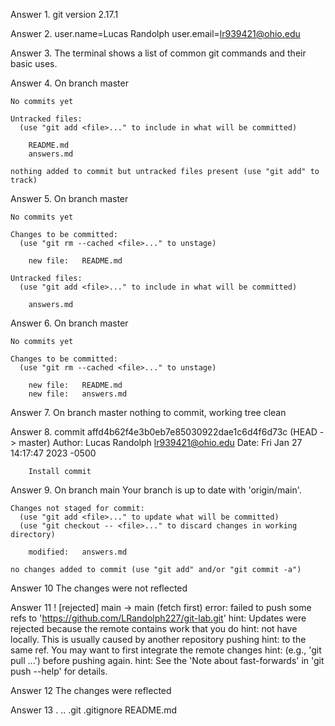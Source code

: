 Answer 1. 
	git version 2.17.1

Answer 2. 
	user.name=Lucas Randolph
	user.email=lr939421@ohio.edu

Answer 3.
	The terminal shows a list of common git commands and their basic uses.

Answer 4.
	On branch master

	No commits yet

	Untracked files:
	  (use "git add <file>..." to include in what will be committed)

		README.md
		answers.md
	
	nothing added to commit but untracked files present (use "git add" to track)

Answer 5.
	On branch master

	No commits yet

	Changes to be committed:
	  (use "git rm --cached <file>..." to unstage)

		new file:   README.md

	Untracked files:
	  (use "git add <file>..." to include in what will be committed)

		answers.md

Answer 6.
	On branch master

	No commits yet

	Changes to be committed:
	  (use "git rm --cached <file>..." to unstage)

		new file:   README.md
		new file:   answers.md

Answer 7.
	On branch master
	nothing to commit, working tree clean

Answer 8.
	commit affd4b62f4e3b0eb7e85030922dae1c6d4f6d73c (HEAD -> master)
	Author: Lucas Randolph <lr939421@ohio.edu>
	Date:   Fri Jan 27 14:17:47 2023 -0500

	    Install commit

Answer 9.
	On branch main
	Your branch is up to date with 'origin/main'.

	Changes not staged for commit:
	  (use "git add <file>..." to update what will be committed)
	  (use "git checkout -- <file>..." to discard changes in working directory)

		modified:   answers.md

	no changes added to commit (use "git add" and/or "git commit -a")

Answer 10
	The changes were not reflected

Answer 11
	 ! [rejected]        main -> main (fetch first)
	error: failed to push some refs to 'https://github.com/LRandolph227/git-lab.git'
	hint: Updates were rejected because the remote contains work that you do
	hint: not have locally. This is usually caused by another repository pushing
	hint: to the same ref. You may want to first integrate the remote changes
	hint: (e.g., 'git pull ...') before pushing again.
	hint: See the 'Note about fast-forwards' in 'git push --help' for details.

Answer 12
	The changes were reflected

Answer 13
	.  ..  .git  .gitignore  README.md




















